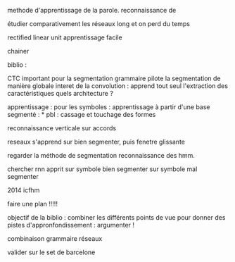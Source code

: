 methode d'apprentissage de la parole.
reconnaissance de 

étudier comparativement les réseaux 
long et on perd du temps

rectified linear unit
apprentissage facile

chainer


biblio :

CTC important pour la segmentation
grammaire pilote la segmentation de manière globale
interet de la convolution : apprend tout seul l'extraction des caractéristiques
quels architecture ?

apprentissage :
pour les symboles : apprentissage à partir d'une base segmenté :
    * pbl : cassage et touchage des formes

reconnaissance verticale sur accords

reseaux s'apprend sur bien segmenter, puis fenetre glissante

regarder la méthode de segmentation reconnaissance des hmm.

chercher rnn apprit sur symbole bien segmenter sur symbole mal segmenter

2014 icfhm

faire une plan !!!!!

objectif de la biblio : combiner les différents points de vue pour donner des pistes d'appronfondissement : argumenter !

combinaison grammaire réseaux

valider sur le set de barcelone


